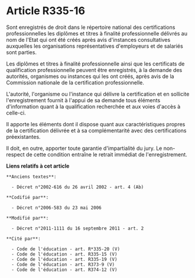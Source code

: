 # Article R335-16

Sont enregistrés de droit dans le répertoire national des certifications professionnelles les diplômes et titres à finalité
professionnelle délivrés au nom de l'Etat qui ont été créés après avis d'instances consultatives auxquelles les organisations
représentatives d'employeurs et de salariés sont parties. 

Les diplômes et titres à finalité professionnelle ainsi que les certificats de qualification professionnelle peuvent être
enregistrés, à la demande des autorités, organismes ou instances qui les ont créés, après avis de la Commission nationale de
la certification professionnelle. 

L'autorité, l'organisme ou l'instance qui délivre la certification et en sollicite l'enregistrement fournit à l'appui de sa
demande tous éléments d'information quant à la qualification recherchée et aux voies d'accès à celle-ci. 

Il apporte les éléments dont il dispose quant aux caractéristiques propres de la certification délivrée et à sa
complémentarité avec des certifications préexistantes. 

Il doit, en outre, apporter toute garantie d'impartialité du jury. Le non-respect de cette condition entraîne le retrait
immédiat de l'enregistrement.

**Liens relatifs à cet article**

	**Anciens textes**:

	  - Décret n°2002-616 du 26 avril 2002 - art. 4 (Ab)

	**Codifié par**:

	  - Décret n°2006-583 du 23 mai 2006

	**Modifié par**:

	  - Décret n°2011-1111 du 16 septembre 2011 - art. 2

	**Cité par**:

	  - Code de l'éducation - art. R*335-20 (V)
	  - Code de l'éducation - art. R335-15 (V)
	  - Code de l'éducation - art. R335-19 (V)
	  - Code de l'éducation - art. R373-9 (V)
	  - Code de l'éducation - art. R374-12 (V)
